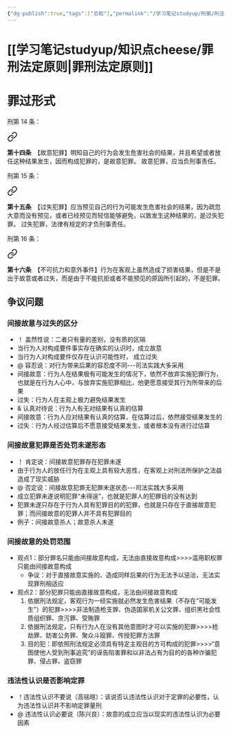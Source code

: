 ```yaml
---
{"dg-publish":true,"tags":["总和"],"permalink":"/学习笔记studyup/刑案/刑法案例研习/","dgPassFrontmatter":true,"noteIcon":"","created":"2024-09-10T17:57:04.323+08:00","updated":"2024-10-08T18:37:09.028+08:00"}
---
```



# [[学习笔记studyup/知识点cheese/罪刑法定原则\|罪刑法定原则]]
# 罪过形式
刑第 14 条：
<div class="transclusion internal-embed is-loaded"><a class="markdown-embed-link" href="////#t14" aria-label="Open link"><svg xmlns="http://www.w3.org/2000/svg" width="24" height="24" viewBox="0 0 24 24" fill="none" stroke="currentColor" stroke-width="2" stroke-linecap="round" stroke-linejoin="round" class="svg-icon lucide-link"><path d="M10 13a5 5 0 0 0 7.54.54l3-3a5 5 0 0 0-7.07-7.07l-1.72 1.71"></path><path d="M14 11a5 5 0 0 0-7.54-.54l-3 3a5 5 0 0 0 7.07 7.07l1.71-1.71"></path></svg></a><div class="markdown-embed">



**第十四条**　【故意犯罪】明知自己的行为会发生危害社会的结果，并且希望或者放任这种结果发生，因而构成犯罪的，是故意犯罪。
故意犯罪，应当负刑事责任。 

</div></div>

刑第 15 条：
<div class="transclusion internal-embed is-loaded"><a class="markdown-embed-link" href="////#t15" aria-label="Open link"><svg xmlns="http://www.w3.org/2000/svg" width="24" height="24" viewBox="0 0 24 24" fill="none" stroke="currentColor" stroke-width="2" stroke-linecap="round" stroke-linejoin="round" class="svg-icon lucide-link"><path d="M10 13a5 5 0 0 0 7.54.54l3-3a5 5 0 0 0-7.07-7.07l-1.72 1.71"></path><path d="M14 11a5 5 0 0 0-7.54-.54l-3 3a5 5 0 0 0 7.07 7.07l1.71-1.71"></path></svg></a><div class="markdown-embed">



**第十五条**　【过失犯罪】应当预见自己的行为可能发生危害社会的结果，因为疏忽大意而没有预见，或者已经预见而轻信能够避免，以致发生这种结果的，是过失犯罪。
过失犯罪，法律有规定的才负刑事责任。 

</div></div>

刑第 16 条：
<div class="transclusion internal-embed is-loaded"><a class="markdown-embed-link" href="////#t16" aria-label="Open link"><svg xmlns="http://www.w3.org/2000/svg" width="24" height="24" viewBox="0 0 24 24" fill="none" stroke="currentColor" stroke-width="2" stroke-linecap="round" stroke-linejoin="round" class="svg-icon lucide-link"><path d="M10 13a5 5 0 0 0 7.54.54l3-3a5 5 0 0 0-7.07-7.07l-1.72 1.71"></path><path d="M14 11a5 5 0 0 0-7.54-.54l-3 3a5 5 0 0 0 7.07 7.07l1.71-1.71"></path></svg></a><div class="markdown-embed">



**第十六条**　【不可抗力和意外事件】行为在客观上虽然造成了损害结果，但是不是出于故意或者过失，而是由于不能抗拒或者不能预见的原因所引起的，不是犯罪。 

</div></div>

## 争议问题
### 间接故意与过失的区分
- ！ 盖然性说：二者只有量的差别，没有质的区隔
- 当行为人对构成要件事实存在确实的认识时，成立故意
- 当行为人对构成要件仅存在认识可能性时， 成立过失
- @ 容忍说：对行为带来后果的容忍度不同---司法实践大多采用
- 间接故意：行为人在结果极有可能发生的情况下，依然不放弃实施犯罪行为，也就是在行为人心中，与放弃实施犯罪相比，他更愿意接受其行为所带来的后果
- 过失：行为人在主观上极力避免结果发生
- & 认真对待说：行为人有无对结果有认真的估算
- 间接故意：行为人应对结果有认真的估算，在估算过后，依然接受结果发生的
- 过失：行为人经过估算后不愿意接受结果发生，或者根本没有进行过估算
### 间接故意犯罪是否处罚未遂形态
- ！ 肯定说：间接故意犯罪存在犯罪未遂
- 由于行为人的放任行为在主观上具有较大恶性，在客观上对刑法所保护之法益造成了现实威胁
- @ 否定说：间接故意犯罪无犯罪未遂状态---司法实践大多采用
- 成立犯罪未遂说明犯罪“未得逞”，也就是犯罪人的犯罪目的没有达到
- 犯罪未遂只存在于行为人具有犯罪目的的犯罪，也就是只存在于直接故意犯罪；而间接故意的犯罪人并不具有犯罪目的
- 例子：间接故意杀人；故意杀人未遂
### 间接故意的处罚范围
- 观点1：部分罪名只能由间接故意构成，无法由直接故意构成>>>>滥用职权罪只能由间接故意构成
	- 争议：对于直接故意实施的、造成同样后果的行为无法予以惩治，无法实现罪刑相适应
- 观点2：部分犯罪只能由直接故意构成，无法由间接故意构成
	1. 依据刑法规定，客观行为一经实施就必然发生危害结果（不存在“可能发生”）的犯罪>>>>非法制造枪支罪、伪造国家机关公文罪、组织黑社会性质组织罪、贪污罪、受贿罪
	2. 依据刑法规定，只有行为人在没有其他意图时才可以实施的犯罪>>>>抢劫罪、妨害公务罪、聚众斗殴罪、传授犯罪方法罪
	3. 目的犯：即依照刑法规定必须具有特定主观目的方可构成的犯罪>>>>“意图使他人受到刑事追究”的诬告陷害罪和以非法占有为目的的各种诈骗犯罪、侵占罪、盗窃罪
### 违法性认识是否影响定罪
- ！违法性认识不要说（高铭暄）：该说否认违法性认识对于定罪的必要性，认为违法性认识并不影响定罪量刑
- @ 违法性认识必要说（陈兴良）：故意的成立应当以现实的违法性认识为必要因素